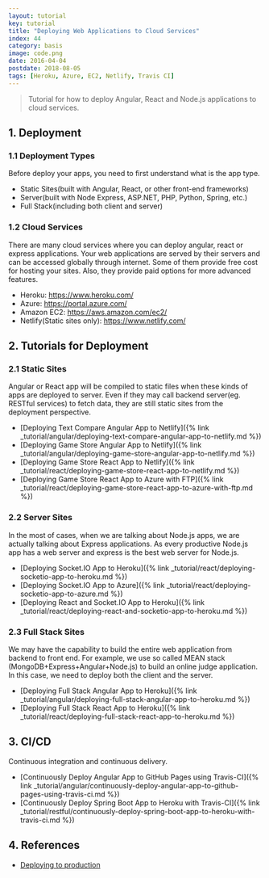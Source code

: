 ```yaml
---
layout: tutorial
key: tutorial
title: "Deploying Web Applications to Cloud Services"
index: 44
category: basis
image: code.png
date: 2016-04-04
postdate: 2018-08-05
tags: [Heroku, Azure, EC2, Netlify, Travis CI]
---
```


> Tutorial for how to deploy Angular, React and Node.js applications to cloud services.

## 1. Deployment
### 1.1 Deployment Types
Before deploy your apps, you need to first understand what is the app type.
* Static Sites(built with Angular, React, or other front-end frameworks)
* Server(built with Node Express, ASP.NET, PHP, Python, Spring, etc.)
* Full Stack(including both client and server)

### 1.2 Cloud Services
There are many cloud services where you can deploy angular, react or express applications. Your web applications are served by their servers and can be accessed globally through internet. Some of them provide free cost for hosting your sites. Also, they provide paid options for more advanced features.
* Heroku: https://www.heroku.com/
* Azure: https://portal.azure.com/
* Amazon EC2: https://aws.amazon.com/ec2/
* Netlify(Static sites only): https://www.netlify.com/

## 2. Tutorials for Deployment
### 2.1 Static Sites
Angular or React app will be compiled to static files when these kinds of apps are deployed to server. Even if they may call backend server(eg. RESTful services) to fetch data, they are still static sites from the deployment perspective.
* [Deploying Text Compare Angular App to Netlify]({% link _tutorial/angular/deploying-text-compare-angular-app-to-netlify.md %})
* [Deploying Game Store Angular App to Netlify]({% link _tutorial/angular/deploying-game-store-angular-app-to-netlify.md %})
* [Deploying Game Store React App to Netlify]({% link _tutorial/react/deploying-game-store-react-app-to-netlify.md %})
* [Deploying Game Store React App to Azure with FTP]({% link _tutorial/react/deploying-game-store-react-app-to-azure-with-ftp.md %})

### 2.2 Server Sites
In the most of cases, when we are talking about Node.js apps, we are actually talking about Express applications. As every productive Node.js app has a web server and express is the best web server for Node.js.
* [Deploying Socket.IO App to Heroku]({% link _tutorial/react/deploying-socketio-app-to-heroku.md %})
* [Deploying Socket.IO App to Azure]({% link _tutorial/react/deploying-socketio-app-to-azure.md %})
* [Deploying React and Socket.IO App to Heroku]({% link _tutorial/react/deploying-react-and-socketio-app-to-heroku.md %})

### 2.3 Full Stack Sites
We may have the capability to build the entire web application from backend to front end. For example, we use so called MEAN stack (MongoDB+Express+Angular+Node.js) to build an online judge application. In this case, we need to deploy both the client and the server.
* [Deploying Full Stack Angular App to Heroku]({% link _tutorial/angular/deploying-full-stack-angular-app-to-heroku.md %})
* [Deploying Full Stack React App to Heroku]({% link _tutorial/react/deploying-full-stack-react-app-to-heroku.md %})

## 3. CI/CD
Continuous integration and continuous delivery.
* [Continuously Deploy Angular App to GitHub Pages using Travis-CI]({% link _tutorial/angular/continuously-deploy-angular-app-to-github-pages-using-travis-ci.md %})
* [Continuously Deploy Spring Boot App to Heroku with Travis-CI]({% link _tutorial/restful/continuously-deploy-spring-boot-app-to-heroku-with-travis-ci.md %})

## 4. References
* [Deploying to production](https://developer.mozilla.org/en-US/docs/Learn/Server-side/Express_Nodejs/deployment)
